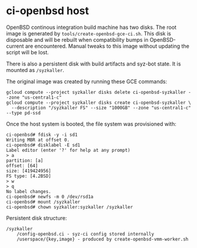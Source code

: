 # ci-openbsd host

OpenBSD continous integration build machine has two disks. The root image is
generated by `tools/create-openbsd-gce-ci.sh`. This disk is disposable and will
be rebuilt when compatibility bumps in OpenBSD-current are encountered. Manual
tweaks to this image without updating the script will be lost.

There is also a persistent disk with build artifacts and syz-bot state. It is
mounted as `/syzkaller`.


The original image was created by running these GCE commands:

```shell
gcloud compute --project syzkaller disks delete ci-openbsd-syzkaller --zone "us-central1-c"
gcloud compute --project syzkaller disks create ci-openbsd-syzkaller \
  --description "/syzkaller FS" --size "1000GB" --zone "us-central1-c" --type pd-ssd
```

Once the host system is booted, the file system was provisioned with:
```shell
ci-openbsd# fdisk -y -i sd1
Writing MBR at offset 0.
ci-openbsd# disklabel -E sd1
Label editor (enter '?' for help at any prompt)
> a
partition: [a]
offset: [64]
size: [419424956]
FS type: [4.2BSD]
> w
> q
No label changes.
ci-openbsd# newfs -m 0 /dev/rsd1a
ci-openbsd# mount /syzkaller
ci-openbsd# chown syzkaller:syzkaller /syzkaller
```

Persistent disk structure:

```
/syzkaller
    /config-openbsd.ci - syz-ci config stored internally
    /userspace/{key,image} - produced by create-openbsd-vmm-worker.sh
```
